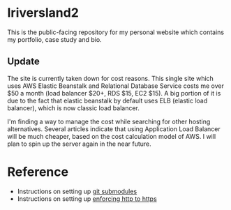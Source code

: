 # Iriversland2

This is the public-facing repository for my personal website which contains my portfolio, case study and bio.

## Update

The site is currently taken down for cost reasons. This single site which uses AWS Elastic Beanstalk and Relational Database Service costs me over $50 a month (load balancer $20+, RDS $15, EC2 $15). A big portion of it is due to the fact that elastic beanstalk by default uses ELB (elastic load balancer), which is now classic load balancer. 

I'm finding a way to manage the cost while searching for other hosting alternatives. Several articles indicate that using Application Load Balancer will be much cheaper, based on the cost calculation model of AWS. I will plan to spin up the server again in the near future.


# Reference

- Instructions on setting up [git submodules]([/docs])
- Instructions on setting up [enforcing http to https]([/docs])